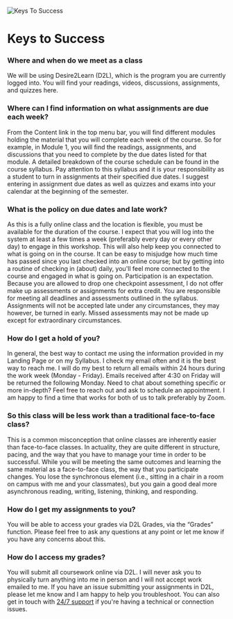 ![Keys To Success](https://github.com/dawsonfairbanks/envs_425_525_iCourse/blob/master/keys_success.png)
# Keys to Success <br>
### Where and when do we meet as a class
We will be using Desire2Learn (D2L), which is the program you are currently logged into. 
You will find your readings, videos, discussions, assignments, and quizzes here.

### Where can I find information on what assignments are due each week?

From the Content link in the top menu bar, you will find different modules holding the 
material that you will complete each week of the course. So for example, in Module 1, 
you will find the readings, assignments, and discussions that you need to complete by the 
due dates listed for that module. A detailed breakdown of the course schedule can be found 
in the course syllabus. Pay attention to this syllabus and it is your responsibility as a 
student to turn in assignments at their specified due dates. I suggest entering in 
assignment due dates as well as quizzes and exams into your calendar at the beginning 
of the semester.

### What is the policy on due dates and late work?

As this is a fully online class and the location is flexible, you must be available for 
the duration of the course. I expect that you will log into the system at least a few
 times a week (preferably every day or every other day) to engage in this workshop. This 
 will also help keep you connected to what is going on in the course. It can be easy to 
 misjudge how much time has passed since you last checked into an online course; but 
 by getting into a routine of checking in (about) daily, you'll feel more connected to 
 the course and engaged in what is going on. Participation is an expectation. Because 
 you are allowed to drop one checkpoint assessment, I do not offer make up assessments 
 or assignments for extra credit. You are responsible for meeting all deadlines and 
 assessments outlined in the syllabus. Assignments will not be accepted late under any 
 circumstances, they may however, be turned in early. Missed assessments may not be 
 made up except for extraordinary circumstances.

### How do I get a hold of you?

In general, the best way to contact me using the information provided in my Landing Page 
or on my Syllabus. I check my email often and it is the best way to reach me. 
I will do my best to return all emails within 24 hours during the work week (Monday - Friday). 
Emails received after 4:30 on Friday will be returned the following Monday. Need to chat 
about something specific or more in-depth? Feel free to reach out and ask to schedule an 
appointment. I am happy to find a time that works for both of us to talk preferably by Zoom.

### So this class will be less work than a traditional face-to-face class?

This is a common misconception that online classes are inherently easier than face-to-face 
classes. In actuality, they are quite different in structure, pacing, and the way that 
you have to manage your time in order to be successful. While you will be meeting the 
same outcomes and learning the same material as a face-to-face class, the way that you 
participate changes. You lose the synchronous element (i.e., sitting in a chair in a 
room on campus with me and your classmates), but you gain a good deal more asynchronous 
reading, writing, listening, thinking, and responding.

### How do I get my assignments to you?

You will be able to access your grades via D2L Grades, via the “Grades” function. 
Please feel free to ask any questions at any point or let me know if you have 
any concerns about this.

### How do I access my grades?

You will submit all coursework online via D2L. I will never ask you to physically 
turn anything into me in person and I will not accept work emailed to me. If you have an 
issue submitting your assignments in D2L, please let me know and I am happy to help you 
troubleshoot. You can also get in touch with 
[24/7 support](https://it.arizona.edu/service/247-it-support) if you're having a 
technical or connection issues.


